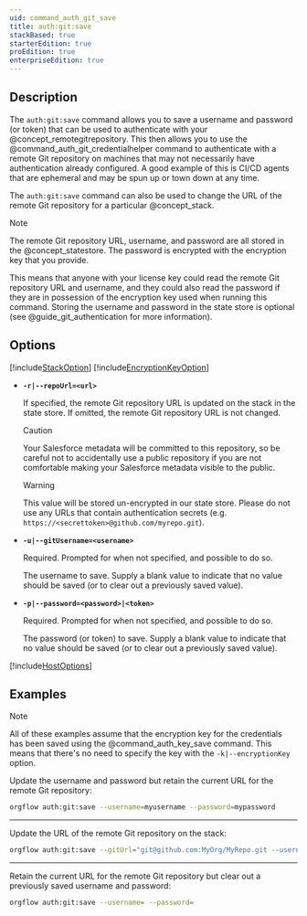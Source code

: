 ```yaml
---
uid: command_auth_git_save
title: auth:git:save
stackBased: true
starterEdition: true
proEdition: true
enterpriseEdition: true
---
```


## Description

The `auth:git:save` command allows you to save a username and password (or token) that can be used to authenticate with your @concept_remotegitrepository. This then allows you to use the @command_auth_git_credentialhelper command to authenticate with a remote Git repository on machines that may not necessarily have authentication already configured. A good example of this is CI/CD agents that are ephemeral and may be spun up or town down at any time.

The `auth:git:save` command can also be used to change the URL of the remote Git repository for a particular @concept_stack.

>[!NOTE]
> The remote Git repository URL, username, and password are all stored in the @concept_statestore. The password is encrypted with the encryption key that you provide.
>
> This means that anyone with your license key could read the remote Git repository URL and username, and they could also read the password if they are in possession of the encryption key used when running this command. Storing the username and password in the state store is optional (see @guide_git_authentication for more information).

## Options

[!include[StackOption](partials/stack-option.md)]
[!include[EncryptionKeyOption](partials/encryption-key-option.md)]

- **`-r|--repoUrl=<url>`**

  If specified, the remote Git repository URL is updated on the stack in the state store. If omitted, the remote Git repository URL is not changed.

  >[!CAUTION]
  > Your Salesforce metadata will be committed to this repository, so be careful not to accidentally use a public repository if you are not comfortable making your Salesforce metadata visible to the public.

  >[!WARNING]
  > This value will be stored un-encrypted in our state store. Please do not use any URLs that contain authentication secrets (e.g. `https://<secrettoken>@github.com/myrepo.git`).

- **`-u|--gitUsername=<username>`**

  Required. Prompted for when not specified, and possible to do so.

  The username to save. Supply a blank value to indicate that no value should be saved (or to clear out a previously saved value).

- **`-p|--password=<password>|<token>`**

  Required. Prompted for when not specified, and possible to do so.

  The password (or token) to save. Supply a blank value to indicate that no value should be saved (or to clear out a previously saved value).

[!include[HostOptions](partials/host-options.md)]

## Examples

>[!NOTE]
> All of these examples assume that the encryption key for the credentials has been saved using the @command_auth_key_save command. This means that there's no need to specify the key with the `-k|--encryptionKey` option.

Update the username and password but retain the current URL for the remote Git repository:

```bash
orgflow auth:git:save --username=myusername --password=mypassword
```

***

Update the URL of the remote Git repository on the stack:

```bash
orgflow auth:git:save --gitUrl="git@github.com:MyOrg/MyRepo.git --username=myusername --password=mypassword"
```

***

Retain the current URL for the remote Git repository but clear out a previously saved username and password:

```bash
orgflow auth:git:save --username= --password=
```
